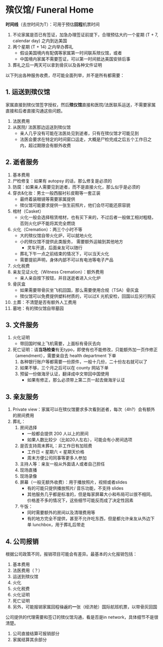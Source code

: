 # 殡仪馆/ Funeral Home


**时间线**（去世时间为T）：可用于预估**回程**机票时间
1. 不论家属是否已有签证，加急办理签证前提下，合理预估大约一个星期 (T + 7, calendar day) 之内到达美国
1. 两个星期 (T + 14) 之内举办葬礼
   - 假设美国境内有配偶等家属第一时间联系殡仪馆，或者
   - 中国境内家属不需要签证，可以第一时间抵达美国安排后事
1. 葬礼之后一两天可以拿到骨灰以及各种文件证明


以下列出各种服务收费，尽可能全面列举，并不是所有都需要：


## 1. 运送到殡仪馆

家属直接到殡仪馆签字授权，然后**殡仪馆**直接和医院/法医联系运送，不需要家属直接和后者直接沟通这些问题。

1. 法医费用
1. 从医院/ 法医那边运送到殡仪馆
   - 亲人几乎没有可能在法医处见到逝者，只有在殡仪馆才可能见到
   - 法医会要求在特定的时间窗口运走，大概是尸检完成之后五个工作日之内，超过期限会有额外收费


## 2. 逝者服务

1. 基本费用
1. 尸检修复：如果有 autopsy 的话，那么修复是必须的
1. 防腐：如果亲人需要见到逝者，而不是直接火化，那么似乎是必须的
1. 穿衣&化妆：男士一般西服衬衫皮鞋等一套正装
   - 最终着装眼镜等需要家属提供
   - 殡仪馆可能要求提供一张生前照片，他们会尽可能还原容貌
1. 棺材（Casket）
   - 火化一般会选择租赁棺材，也有买下来的，不过后者一般做工相对粗糙，否则火化炉不能将其完全燃烧
1. 火化（Cremation）：两三个小时不等
   - 大的殡仪馆自带火化炉，可以就地火化
   - 小的殡仪馆不提供此类服务， 需要额外运输到其他地方
     - 灵车开道，后面亲友可以随行
   - 葬礼下午一点之前结束的情况下，可以当天火化
   - 需要提前声明，身体内部不可以有电池等电子产品
1. 火化税费
1. 亲友见证火化（Witness Cremation）：额外费用
   - 亲人亲自按下按钮，并目送逝者进入火化炉
1. 骨灰盒
   - 如果需要带骨灰坐飞机回国，那么需要使用合规（TSA）骨灰盒
   - 殡仪馆可以免费提供塑料材质的，可以过X 光机安检，回国以后另行购买
1. 土葬：不清楚是否有额外人工费用
1. 墓地：有的殡仪馆自带墓园


## 3. 文件服务

1. 火化证明
   - 带回国时候上飞机需要，上面标有骨灰去向
1. 死亡证明：请**当场检查**有无typo，即使有也不能修改，只能额外加一页作修正（amendment），需要亲自去 health department 下单
   1. 各种银行账户等都需要一份原件，一般十几份，二十份左右就可以了
   1. 如果不够，三个月之后可以在 county 网站下单
   1. 预留一份做海牙认证，翻译成中文带回中国使用
      - 如果有修正，那么必须带上第二页一起去做海牙认证


## 3. 亲友服务

1. Private view：家属可以在殡仪馆要求多次看到逝者，每次（4h?）会有额外的房间费用
1. 葬礼：
   1. 房间选择
      - 一般都会提供 200 人以上的房间
      - 如果人数比较少（比如20人左右），可能会有小房间选项
   1. 是否支持周末葬礼：非工作日有加班费
      - 工作日 < 星期六 < 星期天价格
      - 周末方便公司同事等更多人参加
   1. 主持人等：亲友一般从外面请人或者自己担任
   1. 现场直播
   1. 现场录像
   1. 屏幕（一般无额外收费）：用于播放照片，视频或者slides
      - 有的可能只提供播放照片/ 音乐功能，不支持 slides
      - 其他服务几乎都是标准的，但是每家屏幕大小和布局可以很不相同。价格差不多的情况下，这些细节可能反而成了决定性因素
   1. 午饭：
      - 同时需要额外的房间以及清理费用等
      - 有的地方完全不提供，甚至不允许吃东西，但是都允许亲友从外边下单 lunchbox，用于葬礼后带走


## 4. 公司报销

根据公司政策不同，报销项目可能会有差异。最基本的火化报销包括：

1. 基本费用
1. 法医费用（？）
1. 运送到殡仪馆
1. 火化
1. 火化税费
1. 火化证明
1. 死亡证明
1. 另外，可能报销家属回程~~往返~~的**一**张（经济舱）国际航班机票，以带骨灰回国

公司提供的代理需要和签订的殡仪馆沟通，看是否是in network，具体细节不是很清楚。
1. 公司直接结算可报销部分
1. 家属结算其余部分
